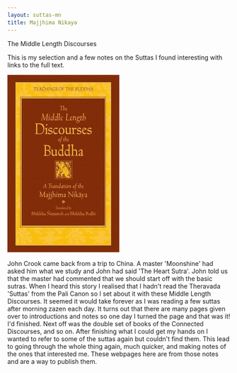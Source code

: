 ```yaml
---
layout: suttas-mn
title: Majjhima Nikaya
---
```


The Middle Length Discourses

This is my selection and a few notes on the Suttas I found interesting with links to the full text.

![The Middle Length Discourses](/assets/images/chan/majjhima.jpg)

John Crook came back from a trip to China. A master 'Moonshine' had asked him what we study and John had said 'The Heart Sutra'. John told us that the master had commented that we should start off with the basic sutras. When I heard this story I realised that I hadn't read the Theravada 'Suttas' from the Pali Canon so I set about it with these Middle Length Discourses. It seemed it would take forever as I was reading a few suttas after morning zazen each day. It turns out that there are many pages given over to introductions and notes so one day I turned the page and that was it! I'd finished. Next off was the double set of books of the Connected Discourses, and so on. After finishing what I could get my hands on I wanted to refer to some of the suttas again but couldn't find them. This lead to going through the whole thing again, much quicker, and making notes of the ones that interested me. These webpages here are from those notes and are a way to publish them.
